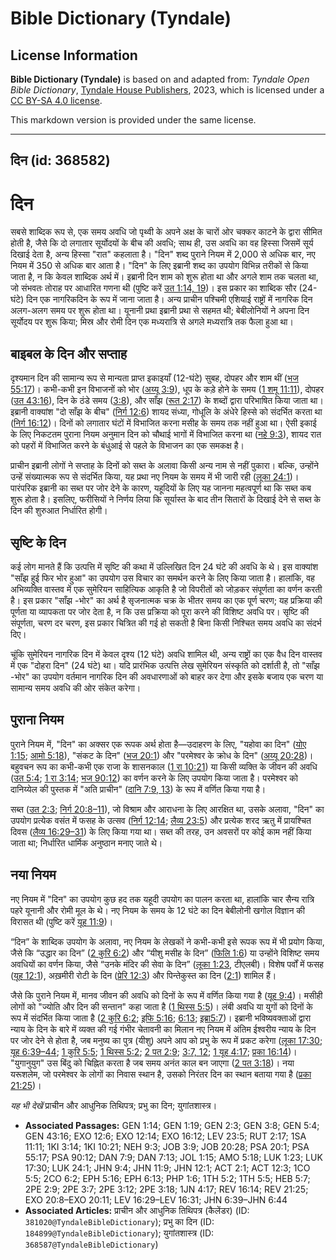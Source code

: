 # Bible Dictionary (Tyndale)

## License Information

**Bible Dictionary (Tyndale)** is based on and adapted from: _Tyndale Open Bible Dictionary_, [Tyndale House Publishers](https://tyndaleopenresources.com/), 2023, which is licensed under a [CC BY-SA 4.0 license](https://creativecommons.org/licenses/by-sa/4.0/legalcode.en).

This markdown version is provided under the same license.



--------------------------------

## दिन (id: 368582)

दिन
===

सबसे शाब्दिक रूप से, एक समय अवधि जो पृथ्वी के अपने अक्ष के चारों ओर चक्कर काटने के द्वारा सीमित होती है, जैसे कि दो लगातार सूर्योदयों के बीच की अवधि; साथ ही, उस अवधि का वह हिस्सा जिसमें सूर्य दिखाई देता है, अन्य हिस्सा "रात" कहलाता है। "दिन" शब्द पुराने नियम में 2,000 से अधिक बार, नए नियम में 350 से अधिक बार आता है। "दिन" के लिए इब्रानी शब्द का उपयोग विभिन्न तरीकों से किया जाता है, न कि केवल शाब्दिक अर्थ में। इब्रानी दिन शाम को शुरू होता था और अगले शाम तक चलता था, जो संभवतः तोराह पर आधारित गणना थी (पुष्टि करें [उत 1:14, 19](https://ref.ly/Gen1:14,Gen1:19))। इस प्रकार का शाब्दिक सौर (24\-घंटे) दिन एक नागरिकदिन के रूप में जाना जाता है। अन्य प्राचीन पश्चिमी एशियाई राष्ट्रों में नागरिक दिन अलग\-अलग समय पर शुरू होता था। यूनानी प्रथा इब्रानी प्रथा से सहमत थी; बेबीलोनियों ने अपना दिन सूर्योदय पर शुरू किया; मिस्र और रोमी दिन एक मध्यरात्रि से अगले मध्यरात्रि तक फैला हुआ था।

बाइबल के दिन और सप्ताह
----------------------

दृश्यमान दिन की सामान्य रूप से मान्यता प्राप्त इकाइयाँ (12\-घंटे) सुबह, दोपहर और शाम थीं ([भज 55:17](https://ref.ly/Ps55:17))। कभी\-कभी इन विभाजनों को भोर ([अय्यू 3:9](https://ref.ly/Job3:9)), धूप के कड़े होने के समय ([1 शमू 11:11](https://ref.ly/1Sam11:11)), दोपहर ([उत 43:16](https://ref.ly/Gen43:16)), दिन के ठंडे समय ([3:8](https://ref.ly/Gen3:8)), और साँझ ([रूत 2:17](https://ref.ly/Ruth2:17)) के शब्दों द्वारा परिभाषित किया जाता था। इब्रानी वाक्यांश "दो साँझ के बीच" ([निर्ग 12:6](https://ref.ly/Exod12:6)) शायद संध्या, गोधूलि के अंधेरे हिस्से को संदर्भित करता था ([निर्ग 16:12](https://ref.ly/Exod16:12))। दिनों को लगातार घंटों में विभाजित करना मसीह के समय तक नहीं हुआ था। ऐसी इकाई के लिए निकटतम पुराना नियम अनुमान दिन को चौथाई भागों में विभाजित करना था ([नहे 9:3](https://ref.ly/Neh9:3)), शायद रात को पहरों में विभाजित करने के बंधुआई से पहले के विभाजन का एक समकक्ष है।

प्राचीन इब्रानी लोगों ने सप्ताह के दिनों को सब्त के अलावा किसी अन्य नाम से नहीं पुकारा। बल्कि, उन्होंने उन्हें संख्यात्मक रूप से संदर्भित किया, यह प्रथा नए नियम के समय में भी जारी रही ([लूका 24:1](https://ref.ly/Luke24:1))। पारंपरिक इब्रानी का सब्त पर जोर देने के कारण, यहूदियों के लिए यह जानना महत्वपूर्ण था कि सब्त कब शुरू होता है। इसलिए, फरीसियों ने निर्णय लिया कि सूर्यास्त के बाद तीन सितारों के दिखाई देने से सब्त के दिन की शुरुआत निर्धारित होगी।

सृष्टि के दिन
-------------

कई लोग मानते हैं कि उत्पत्ति में सृष्टि की कथा में उल्लिखित दिन 24 घंटे की अवधि के थे। इस वाक्यांश "साँझ हुई फिर भोर हुआ" का उपयोग उस विचार का समर्थन करने के लिए किया जाता है। हालांकि, वह अभिव्यक्ति वास्तव में एक सुमेरियन साहित्यिक आकृति है जो विपरीतों को जोड़कर संपूर्णता का वर्णन करती है। इस प्रकार "साँझ \-भोर" का अर्थ है सृजनात्मक चक्र के भीतर समय का एक पूर्ण चरण; यह प्रक्रिया की पूर्णता या व्यापकता पर जोर देता है, न कि उस प्रक्रिया को पूरा करने की विशिष्ट अवधि पर। सृष्टि की संपूर्णता, चरण दर चरण, इस प्रकार चित्रित की गई हो सकती है बिना किसी निश्चित समय अवधि का संदर्भ दिए।

चूंकि सुमेरियन नागरिक दिन में केवल दृश्य (12 घंटे) अवधि शामिल थी, अन्य राष्ट्रों का एक वैध दिन वास्तव में एक "दोहरा दिन" (24 घंटे) था। यदि प्रारंभिक उत्पत्ति लेख सुमेरियन संस्कृति को दर्शाती है, तो "साँझ \-भोर" का उपयोग वर्तमान नागरिक दिन की अवधारणाओं को बाहर कर देगा और इसके बजाय एक चरण या सामान्य समय अवधि की ओर संकेत करेगा।

पुराना नियम
-----------

पुराने नियम में, "दिन" का अक्सर एक रूपक अर्थ होता है—उदाहरण के लिए, "यहोवा का दिन" ([योए 1:15](https://ref.ly/Joel1:15); [आमो 5:18](https://ref.ly/Amos5:18)), "संकट के दिन" ([भज 20:1](https://ref.ly/Ps20:1)) और "परमेश्वर के क्रोध के दिन" ([अय्यू 20:28](https://ref.ly/Job20:28))। बहुवचन रूप का कभी\-कभी एक राजा के शासनकाल ([1 रा 10:21](https://ref.ly/1Kgs10:21)) या किसी व्यक्ति के जीवन की अवधि ([उत 5:4](https://ref.ly/Gen5:4); [1 रा 3:14](https://ref.ly/1Kgs3:14); [भज 90:12](https://ref.ly/Ps90:12)) का वर्णन करने के लिए उपयोग किया जाता है। परमेश्वर को दानिय्येल की पुस्तक में "अति प्राचीन" ([दानि 7:9, 13](https://ref.ly/Dan7:9,Dan7:13)) के रूप में वर्णित किया गया है।

सब्त ([उत 2:3](https://ref.ly/Gen2:3); [निर्ग 20:8–11](https://ref.ly/Exod20:8-Exod20:11)), जो विश्राम और आराधना के लिए आरक्षित था, उसके अलावा, "दिन" का उपयोग प्रत्येक वसंत में फसह के उत्सव ([निर्ग 12:14](https://ref.ly/Exod12:14); [लैव्य 23:5](https://ref.ly/Lev23:5)) और प्रत्येक शरद ऋतु में प्रायश्चित दिवस ([लैव्य 16:29–31](https://ref.ly/Lev16:29-Lev16:31)) के लिए किया गया था। सब्त की तरह, उन अवसरों पर कोई काम नहीं किया जाता था; निर्धारित धार्मिक अनुष्ठान मनाए जाते थे।

नया नियम
--------

नए नियम में "दिन" का उपयोग कुछ हद तक यहूदी उपयोग का पालन करता था, हालांकि चार सैन्य रात्रि पहरे यूनानी और रोमी मूल के थे। नए नियम के समय के 12 घंटे का दिन बेबीलोनी खगोल विज्ञान की विरासत थी (पुष्टि करें [यूह 11:9](https://ref.ly/John11:9))।

“दिन” के शाब्दिक उपयोग के अलावा, नए नियम के लेखकों ने कभी\-कभी इसे रूपक रूप में भी प्रयोग किया, जैसे कि “उद्धार का दिन” ([2 कुरि 6:2](https://ref.ly/2Cor6:2)) और “यीशु मसीह के दिन” ([फिलि 1:6](https://ref.ly/Phil1:6)) या उन्होंने विशिष्ट समय अवधियों का वर्णन किया, जैसे “उनके मंदिर की सेवा के दिन” ([लूका 1:23](https://ref.ly/Luke1:23), टीएलबी)। विशेष पर्वों में फसह ([यूह 12:1](https://ref.ly/John12:1)), अख़मीरी रोटी के दिन ([प्रेरि 12:3](https://ref.ly/Acts12:3)) और पिन्तेकुस्त का दिन ([2:1](https://ref.ly/Acts2:1)) शामिल हैं।

जैसे कि पुराने नियम में, मानव जीवन की अवधि को दिनों के रूप में वर्णित किया गया है ([यूह 9:4](https://ref.ly/John9:4))। मसीही लोगों को "ज्योति और दिन की सन्तान" कहा जाता है ([1 थिस्स 5:5](https://ref.ly/1Thess5:5))। लंबी अवधि या युगों को दिनों के रूप में संदर्भित किया जाता है ([2 कुरि 6:2](https://ref.ly/2Cor6:2); [इफि 5:16](https://ref.ly/Eph5:16); [6:13](https://ref.ly/Eph6:13); [इब्रा5:7](https://ref.ly/Heb5:7))। इब्रानी भविष्यवक्ताओं द्वारा न्याय के दिन के बारे में व्यक्त की गई गंभीर चेतावनी का मिलान नए नियम में अंतिम ईश्वरीय न्याय के दिन पर जोर देने से होता है, जब मनुष्य का पुत्र (यीशु) अपने आप को प्रभु के रूप में प्रकट करेगा ([लूका 17:30](https://ref.ly/Luke17:30); [यूह 6:39–44](https://ref.ly/John6:39-John6:44); [1 कुरि 5:5](https://ref.ly/1Cor5:5); [1 थिस्स 5:2](https://ref.ly/1Thess5:2); [2 पत 2:9](https://ref.ly/2Pet2:9); [3:7, 12](https://ref.ly/2Pet3:7,2Pet3:12); [1 यूह 4:17](https://ref.ly/1John4:17); [प्रका 16:14](https://ref.ly/Rev16:14))। "युगानुयुग" उस बिंदु को चिह्नित करता है जब समय अनंत काल बन जाएगा ([2 पत 3:18](https://ref.ly/2Pet3:18))। नया यरूशलेम, जो परमेश्वर के लोगों का निवास स्थान है, उसको निरंतर दिन का स्थान बताया गया है ([प्रका 21:25](https://ref.ly/Rev21:25))।

*यह भी देखें* प्राचीन और आधुनिक तिथिपत्र; प्रभु का दिन; युगांतशास्त्र।

* **Associated Passages:** GEN 1:14; GEN 1:19; GEN 2:3; GEN 3:8; GEN 5:4; GEN 43:16; EXO 12:6; EXO 12:14; EXO 16:12; LEV 23:5; RUT 2:17; 1SA 11:11; 1KI 3:14; 1KI 10:21; NEH 9:3; JOB 3:9; JOB 20:28; PSA 20:1; PSA 55:17; PSA 90:12; DAN 7:9; DAN 7:13; JOL 1:15; AMO 5:18; LUK 1:23; LUK 17:30; LUK 24:1; JHN 9:4; JHN 11:9; JHN 12:1; ACT 2:1; ACT 12:3; 1CO 5:5; 2CO 6:2; EPH 5:16; EPH 6:13; PHP 1:6; 1TH 5:2; 1TH 5:5; HEB 5:7; 2PE 2:9; 2PE 3:7; 2PE 3:12; 2PE 3:18; 1JN 4:17; REV 16:14; REV 21:25; EXO 20:8–EXO 20:11; LEV 16:29–LEV 16:31; JHN 6:39–JHN 6:44
* **Associated Articles:** प्राचीन और आधुनिक तिथिपत्र (कैलेंडर) (ID: `381020@TyndaleBibleDictionary`); प्रभु का दिन (ID: `184899@TyndaleBibleDictionary`); युगांतशास्त्र (ID: `368587@TyndaleBibleDictionary`)

